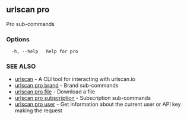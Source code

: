 ## urlscan pro

Pro sub-commands

### Options

```
  -h, --help   help for pro
```

### SEE ALSO

- [urlscan](urlscan.md) - A CLI tool for interacting with urlscan.io
- [urlscan pro brand](urlscan_pro_brand.md) - Brand sub-commands
- [urlscan pro file](urlscan_pro_file.md) - Download a file
- [urlscan pro subscription](urlscan_pro_subscription.md) - Subscription sub-commands
- [urlscan pro user](urlscan_pro_user.md) - Get information about the current user or API key making the request
